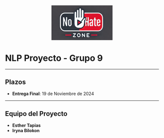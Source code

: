 <p align="center">
  <img src="screens/images/logo_bg.png" alt="Proyecto Logo" width="200"/>
</p>

# NLP Proyecto - Grupo 9

---
## Plazos

- **Entrega Final**: 19 de Noviembre de 2024

---

## Equipo del Proyecto

- **Esther Tapias**
- **Iryna Bilokon**
